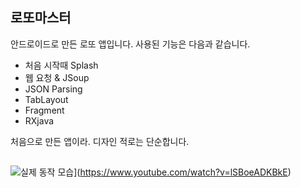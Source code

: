 ## 로또마스터 ##

안드로이드로 만든 로또 앱입니다.
사용된 기능은 다음과 같습니다.

* 처음 시작때 Splash
* 웹 요청 & JSoup
* JSON Parsing
* TabLayout
* Fragment
* RXjava

처음으로 만든 앱이라. 디자인 적로는 단순합니다.

##

![실제 동작 모습](http://img.youtube.com/vi/lSBoeADKBkE/0.jpg)](https://www.youtube.com/watch?v=lSBoeADKBkE)
